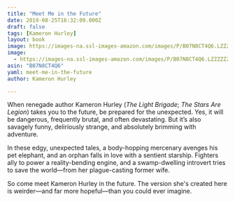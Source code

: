 ```yaml
---
title: "Meet Me in the Future"
date: 2019-08-25T16:32:09.000Z
draft: false
tags: [Kameron Hurley]
layout: book
image: https://images-na.ssl-images-amazon.com/images/P/B07N8CT4Q6.LZZZZZZZ.jpg
image: 
  - https://images-na.ssl-images-amazon.com/images/P/B07N8CT4Q6.LZZZZZZZ.jpg
asin: "B07N8CT4Q6"
yaml: meet-me-in-the-future
author: Kameron Hurley

---
```


When renegade author Kameron Hurley (*The Light Brigade*; *The Stars Are Legion*) takes you to the future, be prepared for the unexpected. Yes, it will be dangerous, frequently brutal, and often devastating. But it’s also savagely funny, deliriously strange, and absolutely brimming with adventure.  
  
In these edgy, unexpected tales, a body-hopping mercenary avenges his pet elephant, and an orphan falls in love with a sentient starship. Fighters ally to power a reality-bending engine, and a swamp-dwelling introvert tries to save the world—from her plague-casting former wife.  
  
So come meet Kameron Hurley in the future. The version she's created here is weirder—and far more hopeful—than you could ever imagine.
